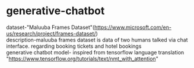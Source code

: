 # generative-chatbot
dataset-"Maluuba Frames Dataset"(https://www.microsoft.com/en-us/research/project/frames-dataset/)<br>
description-maluuba frames dataset is data of two humans talked via chat interface. regarding booking tickets and hotel bookings<br>
generative chatbot model- inspired from tensorflow language translation "https://www.tensorflow.org/tutorials/text/nmt_with_attention"

